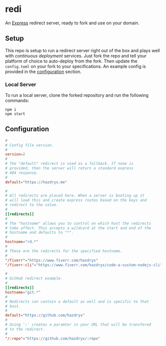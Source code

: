 # redi
An [Express](https://expressjs.com/) redirect server, ready to fork and use on your domain.

## Setup
This repo is setup to run a redirect server right out of the box and plays well with *continuous deployment* services. Just fork the repo and tell your platform of choice to auto-deploy from the fork. Then update the `config.toml` on your fork to your specifications. An example config is provided in the [configuration](#configuration) section.

### Local Server
To run a local server, clone the forked repository and run the following commands:
```
npm i
npm start
```

## Configuration
```toml
#
# Config file version.
#
version=2
#
# The "default" redirect is used as a fallback. If none is
# provided, then the server will return a standard express
# 404 response.
#
default="https://hazdryx.me"

#
# All redirects are placed here. When a server is booting up it
# will load this and create express routes based on the keys and
# redirect to the value.
#
[[redirects]]
#
# The "hostname" allows you to control on which host the redirects 
# take affect. This accepts a wildcard at the start and end of the
# hostname and defaults to "*".
#
hostname="rd.*"
#
# These are the redirects for the specified hostname.
#
"/fiverr"="https://www.fiverr.com/hazdryx"
"/fiverr-cli"="https://www.fiverr.com/hazdryx/code-a-custom-nodejs-cli"

#
# GitHub redirect example.
#
[[redirects]]
hostname="git.*"
#
# Redirects can contain a default as well and is specific to that
# host.
#
default="https://github.com/hazdryx"
#
# Using ':' creates a paramter in your URL that will be transfered
# to the redirect.
#
"/:repo"="https://github.com/hazdryx/:repo"
```
